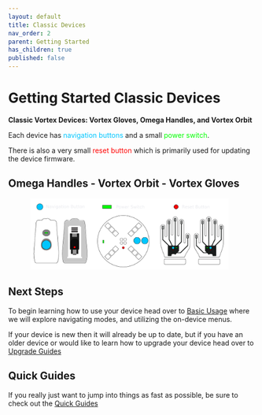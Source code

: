 ```yaml
---
layout: default
title: Classic Devices
nav_order: 2
parent: Getting Started
has_children: true
published: false
---
```

<style>
.classic-icon {
   margin: 0px;
   margin-left: 45px;
   width: 80%;
   height: 80%;
}
</style>

# Getting Started Classic Devices

**Classic Vortex Devices: Vortex Gloves, Omega Handles, and Vortex Orbit** 

Each device has <span style="color: #00c6ff">navigation buttons</span> and a small <span style="color: #00ff00">power switch</span>.

There is also a very small <span style="color: #ff0000">reset button</span> which is primarily used for updating the device firmware.</p>


## Omega Handles - Vortex Orbit - Vortex Gloves
  <img width="220" height="220" class="classic-icon" src="assets/images/device-buttons.png" alt="Device Buttons">

## Next Steps

To begin learning how to use your device head over to [Basic Usage](basic_usage.html) where we will explore navigating modes, and utilizing the on-device menus.

If your device is new then it will already be up to date, but if you have an older device or would like to learn how to upgrade your device head over to [Upgrade Guides](upgrade_guides.html)

## Quick Guides

If you really just want to jump into things as fast as possible, be sure to check out the [Quick Guides](guides.html)
